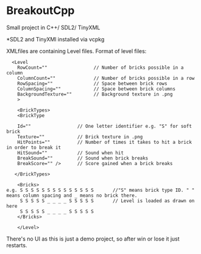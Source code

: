 # BreakoutCpp
Small project in C++/ SDL2/ TinyXML

*SDL2 and TinyXMl installed via vcpkg

XMLfiles are containing Level files. 
Format of level files: 
      
      <Level
        RowCount=""                 // Number of bricks possible in a column 
        ColumnCount=""              // Number of bricks possible in a row 
        RowSpacing=""               // Space between brick rows      
        ColumnSpacing=""            // Space between brick columns
        BackgroundTexture=""        // Background texture in .png
        >
        
        <BrickTypes>
        <BrickType
        
        Id=""                 // One letter identifier e.g. "S" for soft brick
        Texture=""            // Brick texture in .png
        HitPoints=""          // Number of times it takes to hit a brick in order to break it
        HitSound=""           // Sound when hit
        BreakSound=""         // Sound when brick breaks
        BreakScore="" />      // Score gained when a brick breaks
       
       </BrickTypes>
        
        <Bricks>
    e.g. S S S S S S S S S S S S S S       //"S" means brick type ID. " " means column spacing and _ means no brick there.
         S S S S S _ _ _ _ S S S S S       // Level is loaded as drawn on here
         S S S S S _ _ _ _ S S S S S  	  
        </Bricks>

        </Level>
        
There's no UI as this is just a demo project, so after win or lose it just restarts.

